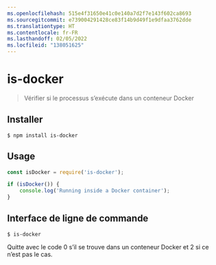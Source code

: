 ```yaml
---
ms.openlocfilehash: 515e4f31650e41c0e140a7d2f7e143f602ca8693
ms.sourcegitcommit: e739004291428ce83f14b9d49f1e9dfaa3762dde
ms.translationtype: HT
ms.contentlocale: fr-FR
ms.lasthandoff: 02/05/2022
ms.locfileid: "138051625"
---
```

# <a name="is-docker"></a>is-docker

> Vérifier si le processus s’exécute dans un conteneur Docker

## <a name="install"></a>Installer

```
$ npm install is-docker
```

## <a name="usage"></a>Usage

```js
const isDocker = require('is-docker');

if (isDocker()) {
    console.log('Running inside a Docker container');
}
```

## <a name="cli"></a>Interface de ligne de commande

```
$ is-docker
```

Quitte avec le code 0 s’il se trouve dans un conteneur Docker et 2 si ce n’est pas le cas.
